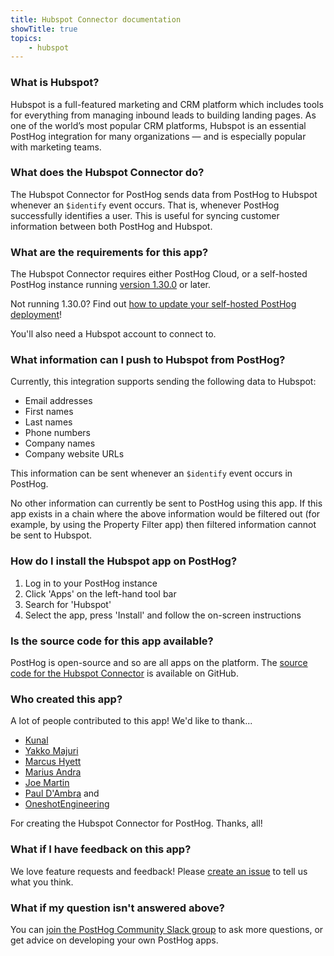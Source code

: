 ```yaml
---
title: Hubspot Connector documentation
showTitle: true
topics:
    - hubspot
---
```


### What is Hubspot?

Hubspot is a full-featured marketing and CRM platform which includes tools for everything from managing inbound leads to building landing pages. As one of the world’s most popular CRM platforms, Hubspot is an essential PostHog integration for many organizations — and is especially popular with marketing teams.

### What does the Hubspot Connector do?

The Hubspot Connector for PostHog sends data from PostHog to Hubspot whenever an `$identify` event occurs. That is, whenever PostHog successfully identifies a user. This is useful for syncing customer information between both PostHog and Hubspot. 

### What are the requirements for this app?

The Hubspot Connector requires either PostHog Cloud, or a self-hosted PostHog instance running [version 1.30.0](https://posthog.com/blog/the-posthog-array-1-30-0) or later. 

Not running 1.30.0? Find out [how to update your self-hosted PostHog deployment](https://posthog.com/docs/self-host/configure/upgrading-posthog)! 

You'll also need a Hubspot account to connect to. 

### What information can I push to Hubspot from PostHog?

Currently, this integration supports sending the following data to Hubspot:

* Email addresses
* First names
* Last names
* Phone numbers
* Company names
* Company website URLs

This information can be sent whenever an `$identify` event occurs in PostHog. 

No other information can currently be sent to PostHog using this app. If this app exists in a chain where the above information would be filtered out (for example, by using the Property Filter app) then filtered information cannot be sent to Hubspot.

### How do I install the Hubspot app on PostHog?

1. Log in to your PostHog instance
2. Click 'Apps' on the left-hand tool bar
3. Search for 'Hubspot' 
4. Select the app, press 'Install' and follow the on-screen instructions

### Is the source code for this app available?

PostHog is open-source and so are all apps on the platform. The [source code for the Hubspot Connector](https://github.com/PostHog/hubspot-plugin) is available on GitHub. 

### Who created this app?

A lot of people contributed to this app! We'd like to thank...

- [Kunal](https://github.com/kpthatsme)
- [Yakko Majuri](https://github.com/yakkomajuri)
- [Marcus Hyett](https://github.com/marcushyett-ph)
- [Marius Andra](https://github.com/mariusandra)
- [Joe Martin](https://github.com/joethreepwood)
- [Paul D'Ambra](https://github.com/pauldambra) and
- [OneshotEngineering](https://github.com/oneshot-engineering)

For creating the Hubspot Connector for PostHog. Thanks, all!

### What if I have feedback on this app?

We love feature requests and feedback! Please [create an issue](https://github.com/PostHog/posthog/issues/new?assignees=&labels=enhancement%2C+feature&template=feature_request.md) to tell us what you think. 

### What if my question isn't answered above?

You can [join the PostHog Community Slack group](/slack) to ask more questions, or get advice on developing your own PostHog apps.